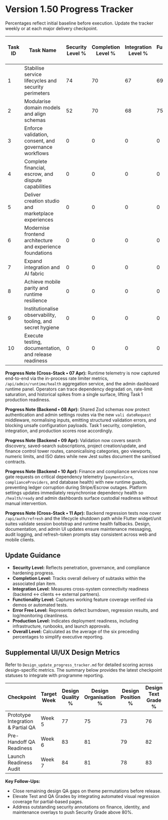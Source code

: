 # Version 1.50 Progress Tracker

Percentages reflect initial baseline before execution. Update the tracker weekly or at each major delivery checkpoint.

| Task ID | Task Name | Security Level % | Completion Level % | Integration Level % | Functionality Level % | Error Free Level % | Production Level % | Overall Level % |
|---------|-----------|------------------|--------------------|---------------------|-----------------------|--------------------|--------------------|-----------------|
| 1 | Stabilise service lifecycles and security perimeters | 74 | 70 | 67 | 69 | 67 | 68 | 69 |
| 2 | Modularise domain models and align schemas | 52 | 70 | 68 | 75 | 55 | 63 | 64 |
| 3 | Enforce validation, consent, and governance workflows | 0 | 0 | 0 | 0 | 0 | 0 | 0 |
| 4 | Complete financial, escrow, and dispute capabilities | 0 | 0 | 0 | 0 | 0 | 0 | 0 |
| 5 | Deliver creation studio and marketplace experiences | 0 | 0 | 0 | 0 | 0 | 0 | 0 |
| 6 | Modernise frontend architecture and experience foundations | 0 | 0 | 0 | 0 | 0 | 0 | 0 |
| 7 | Expand integration and AI fabric | 0 | 0 | 0 | 0 | 0 | 0 | 0 |
| 8 | Achieve mobile parity and runtime resilience | 0 | 0 | 0 | 0 | 0 | 0 | 0 |
| 9 | Institutionalise observability, tooling, and secret hygiene | 0 | 0 | 0 | 0 | 0 | 0 | 0 |
| 10 | Execute testing, documentation, and release readiness | 0 | 0 | 0 | 0 | 0 | 0 | 0 |

**Progress Note (Cross-Stack • 07 Apr):** Runtime telemetry is now captured end-to-end via the in-process rate limiter metrics,
`/api/admin/runtime/health` aggregation service, and the admin dashboard runtime panel. Operators can trace dependency degradati
on, rate-limit saturation, and historical spikes from a single surface, lifting Task 1 production readiness.

**Progress Note (Backend • 08 Apr):** Shared Zod schemas now protect authentication and admin settings routes via the new `vali
dateRequest` middleware, normalising inputs, emitting structured validation errors, and blocking unsafe configuration payloads.
Task 1 security, completion, integration, and production scores rose accordingly.

**Progress Note (Backend • 09 Apr):** Validation now covers search discovery, saved-search subscriptions, project creation/update, and finance control tower routes, canonicalising categories, geo viewports, numeric limits, and ISO dates while new Jest suites document the sanitised contracts.

**Progress Note (Backend • 10 Apr):** Finance and compliance services now gate requests on critical dependency telemetry (`paymentsCore`, `complianceProviders`, and database health) with new runtime guards, preventing ledger corruption during Stripe/Escrow outages. Platform settings updates immediately resynchronise dependency health so `/health/ready` and admin dashboards surface custodial readiness without manual intervention.

**Progress Note (Cross-Stack • 11 Apr):** Backend regression tests now cover `/api/auth/refresh` and the lifecycle shutdown path while Flutter widget/unit suites validate session bootstrap and runtime health fallbacks. Design, documentation, and admin UI updates ensure maintenance messaging, audit logging, and refresh-token prompts stay consistent across web and mobile clients.

## Update Guidance
- **Security Level:** Reflects penetration, governance, and compliance hardening progress.
- **Completion Level:** Tracks overall delivery of subtasks within the associated plan item.
- **Integration Level:** Measures cross-system connectivity readiness (backend ↔ clients ↔ external partners).
- **Functionality Level:** Captures working feature coverage verified via demos or automated tests.
- **Error Free Level:** Represents defect burndown, regression results, and log/monitoring cleanliness.
- **Production Level:** Indicates deployment readiness, including infrastructure, runbooks, and launch approvals.
- **Overall Level:** Calculated as the average of the six preceding percentages to simplify executive reporting.

## Supplemental UI/UX Design Metrics
Refer to `Design_update_progress_tracker.md` for detailed scoring across design-specific metrics. The summary below provides the latest checkpoint statuses to integrate with programme reporting.

| Checkpoint | Target Week | Design Quality % | Design Organisation % | Design Position % | Design Text Grade % | Design Colour Grade % | Design Render Grade % | Compliance Grade % | Security Grade % | Design Functionality Grade % | Design Images Grade % | Design Usability Grade % | Bugs-less Grade % | Test Grade % | QA Grade % | Design Accuracy Grade % | Overall Grade % | Δ vs Prior |
|------------|-------------|------------------|-----------------------|-------------------|---------------------|-----------------------|------------------------|--------------------|------------------|------------------------------|----------------------|------------------------|------------------|-------------|-----------|-------------------------|----------------|-----------|
| Prototype Integration & Partial QA | Week 5 | 77 | 75 | 73 | 76 | 81 | 74 | 69 | 66 | 76 | 79 | 80 | 71 | 65 | 63 | 74 | 73 | +3 |
| Pre-Handoff QA Readiness | Week 6 | 83 | 81 | 79 | 82 | 85 | 80 | 76 | 73 | 82 | 84 | 85 | 77 | 71 | 69 | 80 | 79 | +6 |
| Launch Readiness Audit | Week 7 | 84 | 81 | 78 | 83 | 85 | 82 | 80 | 78 | 83 | 83 | 84 | 76 | 72 | 70 | 82 | 81 | +4 |

**Key Follow-Ups:**
- Close remaining design QA gaps on theme permutations before release.
- Elevate Test and QA Grades by integrating automated visual regression coverage for partial-based pages.
- Address outstanding security annotations on finance, identity, and maintenance overlays to push Security Grade above 80%.
